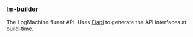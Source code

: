### lm-builder

The LogMachine fluent API.
Uses [Flapi](https://github.com/UnquietCode/Flapi) to generate the
API interfaces at build-time.